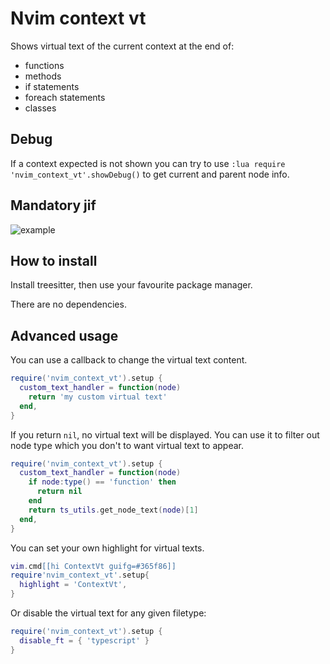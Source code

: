 # Nvim context vt

Shows virtual text of the current context at the end of:

- functions
- methods
- if statements
- foreach statements
- classes

## Debug

If a context expected is not shown you can try to use `:lua require 'nvim_context_vt'.showDebug()`
to get current and parent node info.

## Mandatory jif

![example](https://user-images.githubusercontent.com/866743/128077347-051430c4-2c89-4161-aa48-5a5793ec8499.gif)

## How to install

Install treesitter, then use your favourite package manager.

There are no dependencies.

## Advanced usage

You can use a callback to change the virtual text content.

```lua
require('nvim_context_vt').setup {
  custom_text_handler = function(node)
    return 'my custom virtual text'
  end,
}
```

If you return `nil`, no virtual text will be displayed. You can use it to filter out node type which you don't to want virtual text to appear.

```lua
require('nvim_context_vt').setup {
  custom_text_handler = function(node)
    if node:type() == 'function' then
      return nil
    end
    return ts_utils.get_node_text(node)[1]
  end,
}
```

You can set your own highlight for virtual texts.

```lua
vim.cmd[[hi ContextVt guifg=#365f86]]
require'nvim_context_vt'.setup{
  highlight = 'ContextVt',
}
```

Or disable the virtual text for any given filetype:

```lua
require('nvim_context_vt').setup {
  disable_ft = { 'typescript' }
}
```
